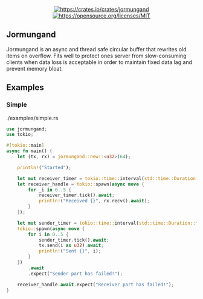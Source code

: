 <p align="center">
    <a href="https://crates.io/crates/jormungand">
         <img src="https://img.shields.io/crates/v/jormungand.svg?style=flat-square" alt="https://crates.io/crates/jormungand">
    </a>
    <a href="https://opensource.org/licenses/MIT">
        <img src="https://img.shields.io/badge/License-MIT-blue.svg?style=flat-square" alt="https://opensource.org/licenses/MIT">
    </a>
</p>

## Jormungand

Jormungand is an async and thread safe circular buffer that rewrites old items on overflow.
Fits well to protect ones server from slow-consuming clients when data loss is acceptable in order to maintain fixed data lag and prevent memory bloat.

## Examples

### Simple

./examples/simple.rs

```rust
use jormungand;
use tokio;

#[tokio::main]
async fn main() {
    let (tx, rx) = jormungand::new::<u32>(64);

    println!("Started");

    let mut receiver_timer = tokio::time::interval(std::time::Duration::from_millis(20));
    let receiver_handle = tokio::spawn(async move {
        for _i in 0..5 {
            receiver_timer.tick().await;
            println!("Received {}", rx.recv().await);
        }
    });

    let mut sender_timer = tokio::time::interval(std::time::Duration::from_millis(10));
    tokio::spawn(async move {
        for i in 0..5 {
            sender_timer.tick().await;
            tx.send(i as u32).await;
            println!("Sent {}", i);
        }
    })
        .await
        .expect("Sender part has failed!");

    receiver_handle.await.expect("Receiver part has failed!");
}
```
